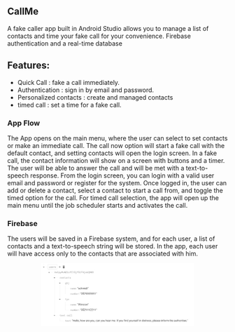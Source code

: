 ## CallMe
A fake caller app built in Android Studio allows you to manage a list of contacts and time your fake call for your convenience.
Firebase authentication and a real-time database

## Features:
- Quick Call : fake a call immediately.
- Authentication : sign in by email and password.
- Personalized contacts : create and managed contacts
- timed call : set a time for a fake call.

### App Flow
The App opens on the main menu, where the user can select to set contacts or make an immediate call. The call now option will start a fake call with the default contact, and setting contacts will open the login screen.
In a fake call, the contact information will show on a screen with buttons and a timer. The user will be able to answer the call and will be met with a text-to-speech response.
From the login screen, you can login with a valid user email and password or register for the system.
Once logged in, the user can add or delete a contact, select a contact to start a call from, and toggle the timed option for the call.
For timed call selection, the app will open up the main menu until the job scheduler starts and activates the call.

### Firebase
The users will be saved in a Firebase system, and for each user, a list of contacts and a text-to-speech string will be stored. In the app, each user will have access only to the contacts that are associated with him.

<p align="center">
  <img src="./rtd.png" width="350" title="rtb pic"/>
</p>
